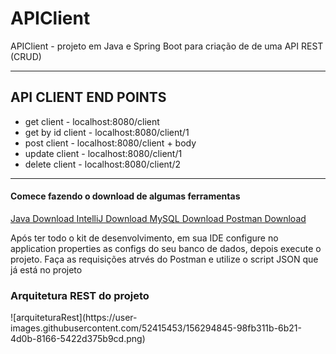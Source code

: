 # APIClient
APIClient - projeto em Java e Spring Boot para criação de de uma API REST (CRUD)

<hr>

<h2> API CLIENT END POINTS </h2>

<ul>
<li>get client - localhost:8080/client </li>
<li>get by id client - localhost:8080/client/1</li>
<li>post client - localhost:8080/client + body </li>
<li>update client - localhost:8080/client/1</li>
<li>delete client - localhost:8080/client/2</li>
</ul>

<hr>

<h4> Comece fazendo o download de algumas ferramentas </h4>

<a href="https://www.java.com/pt-BR/download/" target="_blank"> Java Download </a>
<a href="https://www.jetbrains.com/idea/download/" target="_blank"> IntelliJ Download </a>
<a href="https://www.mysql.com/downloads/" target="_blank"> MySQL Download </a>
<a href="https://www.postman.com/downloads/" target="_blank"> Postman Download </a>

<p> Após ter todo o kit de desenvolvimento, em sua IDE configure no application properties as configs do seu banco de dados, depois execute o projeto. Faça as requisições atrvés do Postman e utilize o script JSON que já está no projeto </p>


<h3> Arquitetura REST do projeto </h3>
![arquiteturaRest](https://user-images.githubusercontent.com/52415453/156294845-98fb311b-6b21-4d0b-8166-5422d375b9cd.png)
